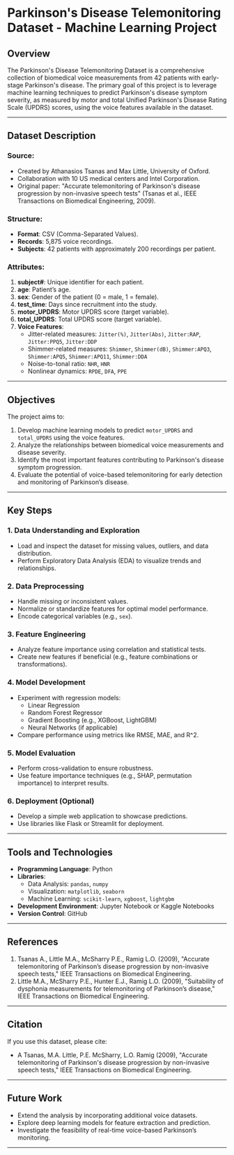 # Parkinson's Disease Telemonitoring Dataset - Machine Learning Project

## Overview

The Parkinson's Disease Telemonitoring Dataset is a comprehensive collection of biomedical voice measurements from 42 patients with early-stage Parkinson's disease. The primary goal of this project is to leverage machine learning techniques to predict Parkinson's disease symptom severity, as measured by motor and total Unified Parkinson's Disease Rating Scale (UPDRS) scores, using the voice features available in the dataset.

---

## Dataset Description

### Source:

- Created by Athanasios Tsanas and Max Little, University of Oxford.
- Collaboration with 10 US medical centers and Intel Corporation.
- Original paper: "Accurate telemonitoring of Parkinson's disease progression by non-invasive speech tests" (Tsanas et al., IEEE Transactions on Biomedical Engineering, 2009).

### Structure:

- **Format**: CSV (Comma-Separated Values).
- **Records**: 5,875 voice recordings.
- **Subjects**: 42 patients with approximately 200 recordings per patient.

### Attributes:

1. **subject#**: Unique identifier for each patient.
2. **age**: Patient’s age.
3. **sex**: Gender of the patient (0 = male, 1 = female).
4. **test\_time**: Days since recruitment into the study.
5. **motor\_UPDRS**: Motor UPDRS score (target variable).
6. **total\_UPDRS**: Total UPDRS score (target variable).
7. **Voice Features**:
   - Jitter-related measures: `Jitter(%)`, `Jitter(Abs)`, `Jitter:RAP`, `Jitter:PPQ5`, `Jitter:DDP`
   - Shimmer-related measures: `Shimmer`, `Shimmer(dB)`, `Shimmer:APQ3`, `Shimmer:APQ5`, `Shimmer:APQ11`, `Shimmer:DDA`
   - Noise-to-tonal ratio: `NHR`, `HNR`
   - Nonlinear dynamics: `RPDE`, `DFA`, `PPE`

---

## Objectives

The project aims to:

1. Develop machine learning models to predict `motor_UPDRS` and `total_UPDRS` using the voice features.
2. Analyze the relationships between biomedical voice measurements and disease severity.
3. Identify the most important features contributing to Parkinson's disease symptom progression.
4. Evaluate the potential of voice-based telemonitoring for early detection and monitoring of Parkinson’s disease.

---

## Key Steps

### 1. Data Understanding and Exploration

- Load and inspect the dataset for missing values, outliers, and data distribution.
- Perform Exploratory Data Analysis (EDA) to visualize trends and relationships.

### 2. Data Preprocessing

- Handle missing or inconsistent values.
- Normalize or standardize features for optimal model performance.
- Encode categorical variables (e.g., `sex`).

### 3. Feature Engineering

- Analyze feature importance using correlation and statistical tests.
- Create new features if beneficial (e.g., feature combinations or transformations).

### 4. Model Development

- Experiment with regression models:
  - Linear Regression
  - Random Forest Regressor
  - Gradient Boosting (e.g., XGBoost, LightGBM)
  - Neural Networks (if applicable)
- Compare performance using metrics like RMSE, MAE, and R^2.

### 5. Model Evaluation

- Perform cross-validation to ensure robustness.
- Use feature importance techniques (e.g., SHAP, permutation importance) to interpret results.

### 6. Deployment (Optional)

- Develop a simple web application to showcase predictions.
- Use libraries like Flask or Streamlit for deployment.

---

## Tools and Technologies

- **Programming Language**: Python
- **Libraries**:
  - Data Analysis: `pandas`, `numpy`
  - Visualization: `matplotlib`, `seaborn`
  - Machine Learning: `scikit-learn`, `xgboost`, `lightgbm`
- **Development Environment**: Jupyter Notebook or Kaggle Notebooks
- **Version Control**: GitHub

---

## References

1. Tsanas A., Little M.A., McSharry P.E., Ramig L.O. (2009), "Accurate telemonitoring of Parkinson’s disease progression by non-invasive speech tests," IEEE Transactions on Biomedical Engineering.
2. Little M.A., McSharry P.E., Hunter E.J., Ramig L.O. (2009), "Suitability of dysphonia measurements for telemonitoring of Parkinson’s disease," IEEE Transactions on Biomedical Engineering.

---

## Citation

If you use this dataset, please cite:

- A Tsanas, M.A. Little, P.E. McSharry, L.O. Ramig (2009), "Accurate telemonitoring of Parkinson's disease progression by non-invasive speech tests," IEEE Transactions on Biomedical Engineering.

---

## Future Work

- Extend the analysis by incorporating additional voice datasets.
- Explore deep learning models for feature extraction and prediction.
- Investigate the feasibility of real-time voice-based Parkinson’s monitoring.

---

